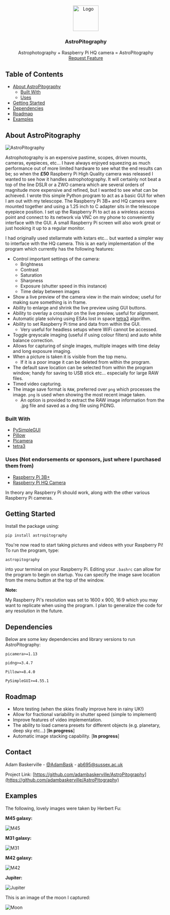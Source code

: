 <!-- PROJECT LOGO -->
<br />
<p align="center">
  <a href="https://github.com/adambaskerville/AstroPitography">
    <img src="https://raw.githubusercontent.com/adambaskerville/AstroPitography/main/AstroPitographyLogoSmall.png" alt="Logo" width="80" height="80">
  </a>

  <h3 align="center">AstroPitography</h3>

  <p align="center">
    Astrophotography + Raspberry Pi HQ camera = AstroPitography
    <br />
    <a href="https://github.com/adambaskerville/AstroPitography/issues">Request Feature</a>
  </p>
</p>

<!-- TABLE OF CONTENTS -->
## Table of Contents

* [About AstroPitography](#about-the-project)
  * [Built With](#built-with)
  * [Uses](#uses)
* [Getting Started](#getting-started)
* [Dependencies](#dependencies)
* [Roadmap](#roadmap)
* [Examples](#examples)

<!-- ABOUT THE PROJECT -->
## About AstroPitography

![AstroPitography](https://raw.githubusercontent.com/adambaskerville/AstroPitography/main/AstroPitography_GUI.png)

Astrophotography is an expensive pastime, scopes, driven mounts, cameras, eyepieces, etc... I have always enjoyed squeezing as much performance out of more limited hardware to see what the end results can be; so when the **£50** Raspberry Pi High Quality camera was released I wanted to see how it handles astrophotography. It will certainly not beat a top of the line DSLR or a ZWO camera which are several orders of magnitude more expensive and refined, but I wanted to see what can be achieved. I wrote this simple Python program to act as a basic GUI for when I am out with my telescope. The Raspberry Pi 3B+ and HQ camera were mounted together and using a 1.25 inch to C adapter sits in the telescope eyepiece position. I set up the Raspberry Pi to act as a wireless access point and connect to its network via VNC on my phone to conveniently interface with the GUI. A small Raspberry Pi screen will also work great or just hooking it up to a regular monitor.

I had originally used stellarmate with kstars etc... but wanted a simpler way to interface with the HQ camera. This is an early implementation of the program which currently has the following features:

* Control important settings of the camera:
  * Brightness
  * Contrast
  * Saturation
  * Sharpness
  * Exposure (shutter speed in this instance)
  * Time delay between images
* Show a live preview of the camera view in the main window; useful for making sure something is in frame.
* Ability to enlarge and shrink the live preview using GUI buttons.
* Ability to overlay a crosshair on the live preview, useful for alignment.
* Automatic plate solving using ESAs lost in space [tetra3](https://github.com/esa/tetra3) algorithm.
* Ability to set Raspberry Pi time and data from within the GUI.
  * Very useful for headless setups where WiFi cannot be accessed.
* Toggle greyscale imaging (useful if using colour filters) and auto white balance correction.
* Allows for capturing of single images, multiple images with time delay and long exposure imaging.
* When a picture is taken it is visible from the top menu. 
  * If it is a poor image it can be deleted from within the program.
* The default save location can be selected from within the program window; handy for saving to USB stick etc... especially for large RAW files.
* Timed video capturing.
* The image save format is `RAW`, preferred over `png` which processes the image. `png` is used when showing the most recent image taken. 
  * An option is provided to extract the RAW image information from the .jpg file and saved as a dng file using PiDNG.

### Built With

* [PySimpleGUI](https://pysimplegui.readthedocs.io/en/latest/)
* [Pillow](https://pillow.readthedocs.io/en/stable/)
* [Picamera](https://picamera.readthedocs.io/en/release-1.13/)
* [tetra3](https://github.com/esa/tetra3)

### Uses (Not endorsements or sponsors, just where I purchased them from)
* [Raspberry Pi 3B+](https://thepihut.com/products/raspberry-pi-3-model-b-plus)
* [Raspberry Pi HQ Camera](https://thepihut.com/products/raspberry-pi-high-quality-camera-module)

In theory any Raspberry Pi should work, along with the other various Raspberry Pi cameras.

<!-- GETTING STARTED -->
## Getting Started

Install the package using:

`pip install astropitography`

You're now read to start taking pictures and videos with your Raspberry Pi! To run the program, type:

`astropitography`

into your terminal on your Raspberry Pi. Editing your `.bashrc` can allow for the program to begin on startup. You can specify the image save location from the menu button at the top of the window.

**Note:**

My Raspberry Pi's resolution was set to 1600 x 900, 16:9 which you may want to replicate when using the program. I plan to generalize the code for any resolution in the future.
## Dependencies

Below are some key dependencies and library versions to run AstroPitography: 

`picamera>=1.13`

`pidng>=3.4.7`

`Pillow>=8.4.0`

`PySimpleGUI>=4.55.1`

<!-- ROADMAP -->
## Roadmap

 * More testing (when the skies finally improve here in rainy UK!)
 * Allow for fractional variability in shutter speed (simple to implement)
 * Improve features of video implementation.
 * The ability to load camera presets for different objects (e.g. planetary, deep sky etc...) [**In progress**]
 * Automatic image stacking capability. [**In progress**]

<!-- CONTACT -->
## Contact

Adam Baskerville - [@AdamBask](https://twitter.com/AdamBask) - ab695@sussex.ac.uk

Project Link: [https://github.com/adambaskerville/AstroPitography](https://github.com/adambaskerville/AstroPitography)

## Examples

The following, lovely images were taken by Herbert Fu:

**M45 galaxy:**

![M45](https://raw.githubusercontent.com/adambaskerville/AstroPitography/main/images/M45.jpg)

**M31 galaxy:**

![M31](https://raw.githubusercontent.com/adambaskerville/AstroPitography/main/images/M31.jpg)

**M42 galaxy:**

![M42](https://raw.githubusercontent.com/adambaskerville/AstroPitography/main/images/M42.jpg)

**Jupiter:**

![Jupiter](https://raw.githubusercontent.com/adambaskerville/AstroPitography/main/images/Jupiter.jpg)


This is an image of the moon I captured:

![Moon](https://raw.githubusercontent.com/adambaskerville/AstroPitography/main/images/Moon_stitch.png)